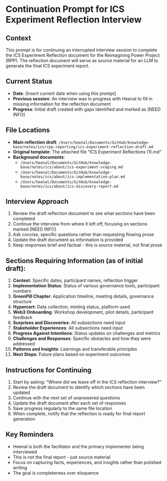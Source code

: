 # Continuation Prompt for ICS Experiment Reflection Interview

## Context
This prompt is for continuing an interrupted interview session to complete the ICS Experiment Reflection document for the Reimagining Power Project (RPP). The reflection document will serve as source material for an LLM to generate the final ICS experiment report.

## Current Status
- **Date**: [Insert current date when using this prompt]
- **Previous session**: An interview was in progress with Heenal to fill in missing information for the reflection document
- **Progress**: Initial draft created with gaps identified and marked as [NEED INFO]

## File Locations
- **Main reflection draft**: `/Users/heenal/Documents/GitHub/knowledge-base/notes/ics/rpp-reporting/ics-experiment-reflection-draft.md`
- **Original template**: The attached file "ICS Experiment Reflections (1).md"
- **Background documents**:
  - `/Users/heenal/Documents/GitHub/knowledge-base/notes/ics/about/ics-experiment-scoping.md`
  - `/Users/heenal/Documents/GitHub/knowledge-base/notes/ics/about/ics-implementation-plan.md`
  - `/Users/heenal/Documents/GitHub/knowledge-base/notes/ics/about/ics-discovery-report.md`

## Interview Approach
1. Review the draft reflection document to see what sections have been completed
2. Continue the interview from where it left off, focusing on sections marked [NEED INFO]
3. Ask concise, specific questions rather than requesting flowing prose
4. Update the draft document as information is provided
5. Keep responses brief and factual - this is source material, not final prose

## Sections Requiring Information (as of initial draft):
1. **Context**: Specific dates, participant names, reflection trigger
2. **Implementation Status**: Status of various governance tools, participant numbers
3. **GreenPill Chapter**: Application timeline, meeting details, governance structure
4. **Hypercert**: Data collection, minting status, platform used
5. **Web3 Onboarding**: Workshop development, pilot details, participant feedback
6. **Surprises and Discoveries**: All subsections need input
7. **Stakeholder Experiences**: All subsections need input
8. **Progress Against Intentions**: Status updates on challenges and metrics
9. **Challenges and Responses**: Specific obstacles and how they were addressed
10. **Patterns and Insights**: Learnings and transferable principles
11. **Next Steps**: Future plans based on experiment outcomes

## Instructions for Continuing
1. Start by asking: "Where did we leave off in the ICS reflection interview?"
2. Review the draft document to identify which sections have been updated
3. Continue with the next set of unanswered questions
4. Update the draft document after each set of responses
5. Save progress regularly to the same file location
6. When complete, notify that the reflection is ready for final report generation

## Key Reminders
- Heenal is both the facilitator and the primary implementer being interviewed
- This is not the final report - just source material
- Focus on capturing facts, experiences, and insights rather than polished writing
- The goal is completeness over eloquence
